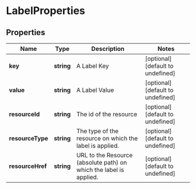 # LabelProperties

## Properties
| Name | Type | Description | Notes |
| ------------ | ------------- | ------------- | ------------- |
| **key** | **string** | A Label Key | [optional] [default to undefined] |
| **value** | **string** | A Label Value | [optional] [default to undefined] |
| **resourceId** | **string** | The id of the resource | [optional] [default to undefined] |
| **resourceType** | **string** | The type of the resource on which the label is applied. | [optional] [default to undefined] |
| **resourceHref** | **string** | URL to the Resource (absolute path) on which the label is applied. | [optional] [default to undefined] |


